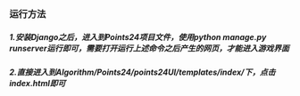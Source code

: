 ### 运行方法
##### 1.安装Django之后，进入到Points24项目文件，使用python manage.py runserver运行即可，需要打开运行上述命令之后产生的网页，才能进入游戏界面
##### 2.直接进入到Algorithm/Points24/points24UI/templates/index/下，点击index.html即可
